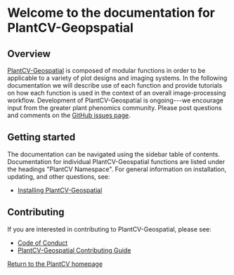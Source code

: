 # Welcome to the documentation for PlantCV-Geopspatial

## Overview

[PlantCV-Geospatial](https://github.com/danforthcenter/plantcv-geospatial) is composed of modular functions in order to be applicable to a 
variety of plot designs and imaging systems. In the following documentation we will describe use of each function and 
provide tutorials on how each function is used in the context of an overall image-processing workflow. Development of 
PlantCV-Geospatial is ongoing---we encourage input from the greater plant phenomics community. Please post questions and comments 
on the [GitHub issues page](https://github.com/danforthcenter/plantcv-geospatial/issues).

## Getting started

The documentation can be navigated using the sidebar table of contents. Documentation for individual PlantCV-Geospatial functions
are listed under the headings "PlantCV Namespace". For general information on installation,
updating, and other questions, see:

* [Installing PlantCV-Geospatial](installation.md)

## Contributing 

If you are interested in contributing to PlantCV-Geospatial, please see:

* [Code of Conduct](CODE_OF_CONDUCT.md)
* [PlantCV-Geospatial Contributing Guide](CONTRIBUTING.md)

[Return to the PlantCV homepage](https://plantcv.org)
